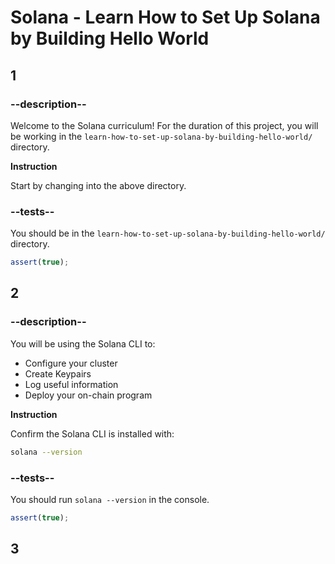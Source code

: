 # Solana - Learn How to Set Up Solana by Building Hello World

## 1

### --description--

Welcome to the Solana curriculum! For the duration of this project, you will be working in the `learn-how-to-set-up-solana-by-building-hello-world/` directory.

**Instruction**

Start by changing into the above directory.

### --tests--

You should be in the `learn-how-to-set-up-solana-by-building-hello-world/` directory.

```js
assert(true);
```

## 2

### --description--

You will be using the Solana CLI to:

- Configure your cluster
- Create Keypairs
- Log useful information
- Deploy your on-chain program

**Instruction**

Confirm the Solana CLI is installed with:

```bash
solana --version
```

### --tests--

You should run `solana --version` in the console.

```js
assert(true);
```

## 3
